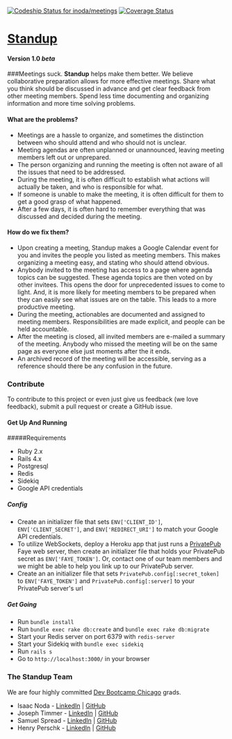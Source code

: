 [ ![Codeship Status for inoda/meetings](https://www.codeship.io/projects/ae492720-3981-0132-a05a-4664fd0eaf1d/status)](https://www.codeship.io/projects/42219) [![Coverage Status](https://coveralls.io/repos/inoda/meetings/badge.png?branch=development)](https://coveralls.io/r/inoda/meetings?branch=development)
# [Standup](http://meetingz.herokuapp.com/)

#### Version 1.0 _beta_
###Meetings suck.
**Standup** helps make them better. We believe collaborative preparation allows for more effective meetings. Share what you think should be discussed in advance and get clear feedback from other meeting members. Spend less time documenting and organizing information and more time solving problems.

#### What are the problems?
* Meetings are a hassle to organize, and sometimes the distinction between who should attend and who should not is unclear.
* Meeting agendas are often unplanned or unannounced, leaving meeting members left out or unprepared. 
* The person organizing and running the meeting is often not aware of all the issues that need to be addressed. 
* During the meeting, it is often difficult to establish what actions will actually be taken, and who is responsible for what.
* If someone is unable to make the meeting, it is often difficult for them to get a good grasp of what happened.
* After a few days, it is often hard to remember everything that was discussed and decided during the meeting.

#### How do we fix them?
* Upon creating a meeting, Standup makes a Google Calendar event for you and invites the people you listed as meeting members. This makes organizing a meeting easy, and stating who should attend obvious.
* Anybody invited to the meeting has access to a page where agenda topics can be suggested. These agenda topics are then voted on by other invitees. This opens the door for unprecedented issues to come to light. And, it is more likely for meeting members to be prepared when they can easily see what issues are on the table. This leads to a more productive meeting.
* During the meeting, actionables are documented and assigned to meeting members. Responsibilities are made explicit, and people can be held accountable. 
* After the meeting is closed, all invited members are e-mailed a summary of the meeting. Anybody who missed the meeting will be on the same page as everyone else just moments after the it ends.
* An archived record of the meeting will be accessible, serving as a reference should there be any confusion in the future.

### Contribute
To contribute to this project or even just give us feedback (we love feedback), submit a pull request or create a GitHub issue.

#### Get Up And Running
#####Requirements
* Ruby 2.x
* Rails 4.x
* Postgresql
* Redis
* Sidekiq
* Google API credentials 

##### Config
* Create an initializer file that sets `ENV['CLIENT_ID']`, `ENV['CLIENT_SECRET']`, and `ENV['REDIRECT_URI']` to match your Google API credentials.
* To utilize WebSockets, deploy a Heroku app that just runs a [PrivatePub](https://github.com/ryanb/private_pub) Faye web server, then create an initializer file that holds your PrivatePub secret as `ENV['FAYE_TOKEN']`. Or, contact one of our team members and we might be able to help you link up to our PrivatePub server.
* Create an an initializer file that sets `PrivatePub.config[:secret_token]` to `ENV['FAYE_TOKEN']` and `PrivatePub.config[:server]` to your PrivatePub server's url

##### Get Going
* Run `bundle install`
* Run `bundle exec rake db:create` and `bundle exec rake db:migrate`
* Start your Redis server on port 6379 with `redis-server`
* Start your Sidekiq with `bundle exec sidekiq`
* Run `rails s`
* Go to `http://localhost:3000/` in your browser


### The Standup Team
We are four highly committed [Dev Bootcamp Chicago](http://devbootcamp.com/) grads.

* Isaac Noda - [LinkedIn](https://www.linkedin.com/profile/view?id=344664589) | [GitHub](https://github.com/inoda)
* Joseph Timmer - [LinkedIn](https://www.linkedin.com/in/jtimmer89) | [GitHub](https://github.com/jtimmer89)
* Samuel Spread - [LinkedIn](https://www.linkedin.com/profile/view?id=68221986&trk) | [GitHub](https://github.com/sspread)
* Henry Perschk - [LinkedIn](https://www.linkedin.com/profile/view?id=76929566) | [GitHub](https://github.com/henry-p)
